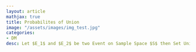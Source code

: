 ```yaml
---
layout: article
mathjax: true
title: Probabilites of Union
image: "/assets/images/img_test.jpg"
categories:
- DM
desc: Let $E_1$ and $E_2$ be two Event on Sample Space $S$ then Set Union of these two events will be

































































































































































































































































































































































 
imagealt: 
---
```


Let $E_1$ and $E_2$ be two [Event]({% post_url 2020-11-14-event %}) on [Sample Space]({% post_url 2020-11-13-sample-space %}) $S$ then [Set Union]({% post_url 2020-05-19-set-union %}) of these two events will be

































































































































































































































































































































































$$P(E_1 \cup E_2) = P(E_1) + P(E_2) - P(E_1 \cap E_2)$$


































































































































































































































































































































































This is similar to [Principle of Inclusion-Exclusion]({% post_url 2020-05-13-principle-of-inclusion-exclusion %}).